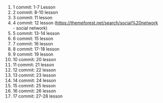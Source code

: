 1. 1 commit: 1-7 Lesson
2. 2 commit: 8-10 lesson
3. 3 commit: 11 lesson
4. 4 commit: 12 lesson (https://themeforest.net/search/social%20network - social network)
5. 5 commit: 13-14 lesson
6. 6 commit: 15 lesson
7. 7 commit: 16 lesson
8. 8 commit: 17-18 lesson
9. 9 commit: 19 lesson
10. 10 commit: 20 lesson
11. 11 commit: 21 lesson
12. 12 commit: 22 lesson
13. 13 commit: 23 lesson
14. 14 commit: 24 lesson
15. 15 commit: 25 lesson
16. 16 commit: 26 lesson
17. 17 commit: 27-28 lesson